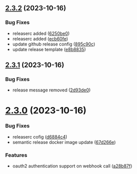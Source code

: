 ## [2.3.2](https://gitlab.widas.de/cidaas-management/terraform/compare/v2.3.1...v2.3.2) (2023-10-16)


### Bug Fixes

* releaserc added ([6250be0](https://gitlab.widas.de/cidaas-management/terraform/commit/6250be005afaa6213074ecbc3fe23edd3ef60908))
* releaserc added ([ecb60fe](https://gitlab.widas.de/cidaas-management/terraform/commit/ecb60fe2e693bbb2326ed0fe08ae55fffebd01fa))
* update github release config ([895c90c](https://gitlab.widas.de/cidaas-management/terraform/commit/895c90c7b4f36de44dd71df6d04e8e1e48436495))
* update release template ([e8b8835](https://gitlab.widas.de/cidaas-management/terraform/commit/e8b8835154a79520a9d16aac8159124f5a0ff407))

## [2.3.1](https://gitlab.widas.de/cidaas-management/terraform/compare/v2.3.0...v2.3.1) (2023-10-16)


### Bug Fixes

* release message removed ([2d93de0](https://gitlab.widas.de/cidaas-management/terraform/commit/2d93de042b5afcecc217ae01669b8db6b9ae9c08))

# [2.3.0](https://gitlab.widas.de/cidaas-management/terraform/compare/v2.2.2...v2.3.0) (2023-10-16)


### Bug Fixes

* releaserc cofig ([d6884c4](https://gitlab.widas.de/cidaas-management/terraform/commit/d6884c4cf3162baa18dae484d61f861750933d38))
* semantic release docker image update ([67d266e](https://gitlab.widas.de/cidaas-management/terraform/commit/67d266ebc5351d7bad80632560db04d7725ec8ef))


### Features

* oauth2 authentication support on webhook call ([a28b87f](https://gitlab.widas.de/cidaas-management/terraform/commit/a28b87fd5cd20c86f60970190cf2e017d5e3abc0))
